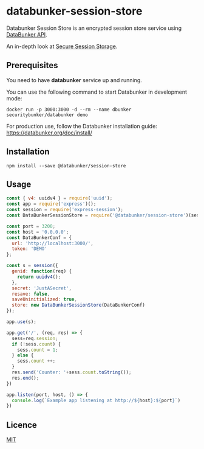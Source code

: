 # databunker-session-store

Databunker Session Store is an encrypted session store service using [DataBunker API](https://databunker.org/).

An in-depth look at [Secure Session Storage](https://databunker.org/use-case/secure-session-storage/).


Prerequisites
-------------
You need to have **databunker** service up and running.

You can use the following command to start Databunker in development mode:

```docker run -p 3000:3000 -d --rm --name dbunker securitybunker/databunker demo```

For production use, follow the Databunker installation guide: https://databunker.org/doc/install/


Installation
------------

```npm install --save @databunker/session-store```


Usage
-----

```js
const { v4: uuidv4 } = require('uuid');
const app = require('express')();
const session = require('express-session');
const DataBunkerSessionStore = require('@databunker/session-store')(session);

const port = 3200;
const host = '0.0.0.0';
const DataBunkerConf = {
  url: 'http://localhost:3000/',
  token: 'DEMO'
};

const s = session({
  genid: function(req) {
    return uuidv4();
  },
  secret: 'JustASecret',
  resave: false,
  saveUninitialized: true,
  store: new DataBunkerSessionStore(DataBunkerConf)
});

app.use(s);

app.get('/', (req, res) => {
  sess=req.session;
  if (!sess.count) {
    sess.count = 1;
  } else {
    sess.count ++;
  }
  res.send('Counter: '+sess.count.toString());
  res.end();
})

app.listen(port, host, () => {
  console.log(`Example app listening at http://${host}:${port}`)
})
```

Licence
-------

[MIT](https://en.wikipedia.org/wiki/MIT_License)

